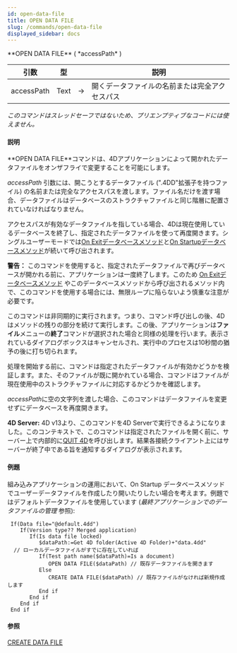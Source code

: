 ```yaml
---
id: open-data-file
title: OPEN DATA FILE
slug: /commands/open-data-file
displayed_sidebar: docs
---
```


<!--REF #_command_.OPEN DATA FILE.Syntax-->**OPEN DATA FILE** ( *accessPath* )<!-- END REF-->
<!--REF #_command_.OPEN DATA FILE.Params-->
| 引数 | 型 |  | 説明 |
| --- | --- | --- | --- |
| accessPath | Text | &#8594;  | 開くデータファイルの名前または完全アクセスパス |

<!-- END REF-->

*このコマンドはスレッドセーフではないため、プリエンプティブなコードには使えません。*


#### 説明 

<!--REF #_command_.OPEN DATA FILE.Summary-->**OPEN DATA FILE**コマンドは、4Dアプリケーションによって開かれたデータファイルをオンザフライで変更することを可能にします。<!-- END REF-->

*accessPath* 引数には、開こうとするデータファイル (".4DD"拡張子を持つファイル) の名前または完全なアクセスパスを渡します。ファイル名だけを渡す場合、データファイルはデータベースのストラクチャファイルと同じ階層に配置されていなければなりません。

アクセスパスが有効なデータファイルを指している場合、4Dは現在使用しているデータベースを終了し、指定されたデータファイルを使って再度開きます。シングルユーザーモードでは[On Exitデータベースメソッド](on-exit-database-method.md)と[On Startupデータベースメソッド](on-startup-database-method.md)が続いて呼び出されます。

**警告：** このコマンドを使用すると、指定されたデータファイルで再びデータベースが開かれる前に、アプリケーションは一度終了します。このため [On Exitデータベースメソッド](on-exit-database-method.md) やこのデータベースメソッドから呼び出されるメソッド内で、このコマンドを使用する場合には、無限ループに陥らないよう慎重な注意が必要です。

このコマンドは非同期的に実行されます。つまり、コマンド呼び出しの後、4Dはメソッドの残りの部分を続けて実行します。この後、アプリケーションは**ファイル**メニューの**終了**コマンドが選択された場合と同様の処理を行います。表示されているダイアログボックスはキャンセルされ、実行中のプロセスは10秒間の猶予の後に打ち切られます。

処理を開始する前に、コマンドは指定されたデータファイルが有効かどうかを検証します。また、そのファイルが既に開かれている場合、コマンドはファイルが現在使用中のストラクチャファイルに対応するかどうかを確認します。

*accessPath*に空の文字列を渡した場合、このコマンドはデータファイルを変更せずにデータベースを再度開きます。

**4D Server:** 4D v13より、このコマンドを4D Serverで実行できるようになりました。このコンテキストで、このコマンドは指定されたファイルを開く前に、サーバー上で内部的に[QUIT 4D](quit-4d.md)を呼び出します。結果各接続クライアント上にはサーバーが終了中である旨を通知するダイアログが表示されます。

#### 例題 

組み込みアプリケーションの運用において、On Startup データベースメソッドでユーザーデータファイルを作成したり開いたりしたい場合を考えます。例題ではデフォルトデータファイルを使用しています (*最終アプリケーションでのデータファイルの管理* 参照):

```4d
 If(Data file="@default.4dd")
    If(Version type?? Merged application)
       If(Is data file locked)
          $dataPath:=Get 4D folder(Active 4D Folder)+"data.4dd"
  // ローカルデータファイルがすでに存在していれば
          If(Test path name($dataPath)=Is a document)
             OPEN DATA FILE($dataPath) // 既存データファイルを開きます
          Else
             CREATE DATA FILE($dataPath) // 既存ファイルがなければ新規作成します
          End if
       End if
    End if
 End if
```

#### 参照 

[CREATE DATA FILE](create-data-file.md)  